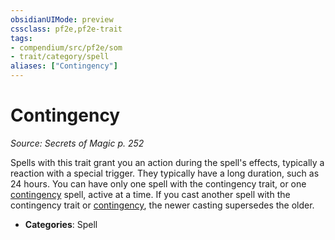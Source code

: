 ```yaml
---
obsidianUIMode: preview
cssclass: pf2e,pf2e-trait
tags:
- compendium/src/pf2e/som
- trait/category/spell
aliases: ["Contingency"]
---
```

# Contingency  
*Source: Secrets of Magic p. 252*  

Spells with this trait grant you an action during the spell's effects, typically a reaction with a special trigger. They typically have a long duration, such as 24 hours. You can have only one spell with the contingency trait, or one [contingency](../../compendium/spells/contingency.md) spell, active at a time. If you cast another spell with the contingency trait or [contingency](../../compendium/spells/contingency.md), the newer casting supersedes the older.

- **Categories**: Spell
